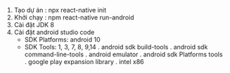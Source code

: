 1. Tạo dự án : npx react-native init <projectName>
2. Khởi chạy : npm react-native run-android
3. Cài đặt JDK 8
4. Cài đặt android studio code
    + SDK Platforms: android 10
    + SDK Tools: 1, 3, 7, 8, 9,14
        . android sdk build-tools
        . android sdk command-line-tools
        . android emulator
        . android sdk Platforms tools
        . google play expansion library
        . intel x86